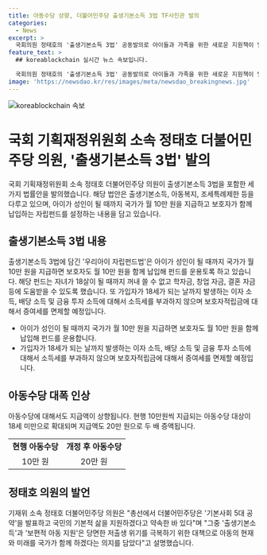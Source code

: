 ```yaml
---
title: 아동수당 상향, 더불어민주당 출생기본소득 3법 TF사진관 발의
categories:
  - News
excerpt: >
  국회의원 정태호의 '출생기본소득 3법' 공동발의로 아이들과 가족을 위한 새로운 지원책이 발표되었다. 이에는 아이가 성인이 될 때까지 매월 10만 원을 국가가 지급하고 보호자도 동액을 함께 납입하여 자립펀드를 형성하는 내용이 포함되어 있다. 아동수당도 상향 조정되며, 이러한 정책들은 '기본사회 5대 공약' 중 하나로 저출산 대책의 일환으로 추진된다. 현재의 가족 관련 정부 지출이 OECD 평균의 절반에 그치고 있음을 지적하며, 더팩트가 제보를 기다린다.
feature_text: >
  ## koreablockchain 실시간 뉴스 속보입니다.

  국회의원 정태호의 '출생기본소득 3법' 공동발의로 아이들과 가족을 위한 새로운 지원책이 발표되었다. 이에는 아이가 성인이 될 때까지 매월 10만 원을 국가가 지급하고 보호자도 동액을 함께 납입하여 자립펀드를 형성하는 내용이 포함되어 있다. 아동수당도 상향 조정되며, 이러한 정책들은 '기본사회 5대 공약' 중 하나로 저출산 대책의 일환으로 추진된다. 현재의 가족 관련 정부 지출이 OECD 평균의 절반에 그치고 있음을 지적하며, 더팩트가 제보를 기다린다.
image: 'https://newsdao.kr/res/images/meta/newsdao_breakingnews.jpg'
---
```


<p><img src="https://newsdao.kr/res/images/meta/newsdao_breakingnews.jpg" alt="koreablockchain 속보" /></p>

<h1>국회 기획재정위원회 소속 정태호 더불어민주당 의원, '출생기본소득 3법' 발의</h1>

<p data-ke-size="size16">국회 기획재정위원회 소속 정태호 더불어민주당 의원이 출생기본소득 3법을 포함한 세 가지 법률안을 발의했습니다. 해당 법안은 출생기본소득, 아동복지, 조세특례제한 등을 다루고 있으며, 아이가 성인이 될 때까지 국가가 월 10만 원을 지급하고 보호자가 함께 납입하는 자립펀드를 설정하는 내용을 담고 있습니다.</p>

<h2 data-ke-size="size26">출생기본소득 3법 내용</h2>

<p data-ke-size="size16">출생기본소득 3법에 담긴 '우리아이 자립펀드법'은 아이가 성인이 될 때까지 국가가 월 10만 원을 지급하면 보호자도 월 10만 원을 함께 납입해 펀드를 운용토록 하고 있습니다. 해당 펀드는 자녀가 18살이 될 때까지 꺼내 쓸 수 없고 학자금, 창업 자금, 결혼 자금 등에 도움받을 수 있도록 했습니다. 또 가입자가 18세가 되는 날까지 발생하는 이자 소득, 배당 소득 및 금융 투자 소득에 대해서 소득세를 부과하지 않으며 보호자적립금에 대해서 증여세를 면제할 예정입니다.</p>

<ul>
  <li>아이가 성인이 될 때까지 국가가 월 10만 원을 지급하면 보호자도 월 10만 원을 함께 납입해 펀드를 운용합니다.</li>
  <li>가입자가 18세가 되는 날까지 발생하는 이자 소득, 배당 소득 및 금융 투자 소득에 대해서 소득세를 부과하지 않으며 보호자적립금에 대해서 증여세를 면제할 예정입니다.</li>
</ul>

<h2 data-ke-size="size26">아동수당 대폭 인상</h2>

<p data-ke-size="size16">아동수당에 대해서도 지급액이 상향됩니다. 현행 10만원씩 지급되는 아동수당 대상이 18세 미만으로 확대되며 지급액도 20만 원으로 두 배 증액됩니다.</p>

<table>
  <tr>
    <td style="text-align: center; height: 17px;"><b>현행 아동수당</b></td>
    <td style="text-align: center; height: 17px;"><b>개정 후 아동수당</b></td>
  </tr>
  <tr>
    <td style="text-align: center; height: 17px;">10만 원</td>
    <td style="text-align: center; height: 17px;">20만 원</td>
  </tr>
</table>

<h2 data-ke-size="size26">정태호 의원의 발언</h2>

<p data-ke-size="size16">기재위 소속 정태호 더불어민주당 의원은 "총선에서 더불어민주당은 '기본사회 5대 공약'을 발표하고 국민의 기본적 삶을 지원하겠다고 약속한 바 있다"며 "그중 '출생기본소득'과 '보편적 아동 지원'은 당면한 저출생 위기를 극복하기 위한 대책으로 아동의 현재와 미래를 국가가 함께 하겠다는 의지를 담았다"고 설명했습니다.</p>

<p data-ke-size="size16">&nbsp;</p>

